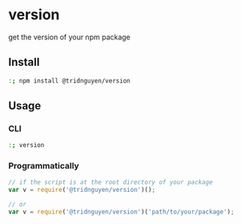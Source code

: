 # version

get the version of your npm package

## Install

```bash
:; npm install @tridnguyen/version
```

## Usage

### CLI

```bash
:; version
```

### Programmatically

```js
// if the script is at the root directory of your package
var v = require('@tridnguyen/version')();

// or
var v = require('@tridnguyen/version')('path/to/your/package');
```

